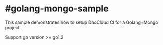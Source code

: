#golang-mongo-sample
=====
This sample demonstrates how to setup DaoCloud CI for a Golang+Mongo project.

Support go version >= go1.2